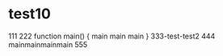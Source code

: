 # test10
111
222
function main() {
    main
    main
    main
}
333-test-test2
444
mainmainmainmain
555